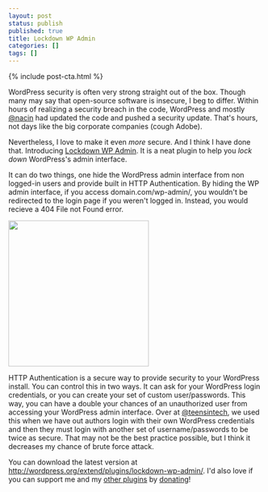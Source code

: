 ```yaml
---
layout: post
status: publish
published: true
title: Lockdown WP Admin
categories: []
tags: []
---
```


{% include post-cta.html %}
<p style="text-align: left;">WordPress security is often very strong straight out of the box. Though many may say that open-source software is insecure, I beg to differ. Within hours of realizing a security breach in the code, WordPress and mostly <a href="http://twitter.com/nacin">@nacin</a> had updated the code and pushed a security update. That's hours, not days like the big corporate companies (cough Adobe).</p>
Nevertheless, I love to make it even <em>more </em>secure. And I think I have done that. Introducing <a href="http://wordpress.org/extend/plugins/lockdown-wp-admin/" target="_blank">Lockdown WP Admin</a>. It is a neat plugin to help you <em>lock down</em> WordPress's admin interface.

It can do two things, one hide the WordPress admin interface from non logged-in users and provide built in HTTP Authentication. By hiding the WP admin interface, if you access domain.com/wp-admin/, you wouldn't be redirected to the login page if you weren't logged in. Instead, you would recieve a 404 File not Found error.

<img class="alignright" title="HTTP Auth" alt="" src="http://grab.by/grabs/3f9c4ec555386a8c26796ef55fb3a6714e1cf55236.png" width="278" height="289" />

HTTP Authentication is a secure way to provide security to your WordPress install. You can control this in two ways. It can ask for your WordPress login credentials, or you can create your set of custom user/passwords. This way, you can have a double your chances of an unauthorized user from accessing your WordPress admin interface. Over at <a href="http://twitter.com/teensintech">@teensintech</a>, we used this when we have out authors login with their own WordPress credentials and then they must login with another set of username/passwords to be twice as secure. That may not be the best practice possible, but I think it decreases my chance of brute force attack.

You can download the latest version at <a href="http://wordpress.org/extend/plugins/lockdown-wp-admin/">http://wordpress.org/extend/plugins/lockdown-wp-admin/</a>. I'd also love if you can support me and my <a href="http://wordpress.org/extend/plugins/profile/sean212">other plugins</a> by <a href="http://seanfisher.co/donate/">donating</a>!
